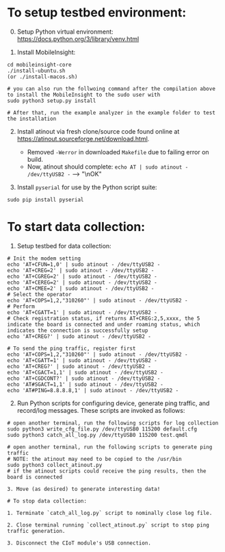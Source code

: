 # To setup testbed environment:

0. Setup Python virtual environment: https://docs.python.org/3/library/venv.html

1. Install MobileInsight:

```
cd mobileinsight-core
./install-ubuntu.sh
(or ./install-macos.sh)

# you can also run the follwoing command after the compilation above to install the MobileInsight to the sudo user with 
sudo python3 setup.py install

# After that, run the example analyzer in the example folder to test the installation
```

2. Install atinout via fresh clone/source code found online at https://atinout.sourceforge.net/download.html.
    - Removed `-Werror` in downloaded `Makefile` due to failing error on build.
    - Now, atinout should complete: `echo AT | sudo atinout - /dev/ttyUSB2 -` --> "\nOK"

3. Install `pyserial` for use by the Python script suite:

```
sudo pip install pyserial
```

# To start data collection:

1. Setup testbed for data collection:

```
# Init the modem setting
echo 'AT+CFUN=1,0' | sudo atinout - /dev/ttyUSB2 -
echo 'AT+CREG=2' | sudo atinout - /dev/ttyUSB2 -
echo 'AT+CGREG=2' | sudo atinout - /dev/ttyUSB2 -
echo 'AT+CEREG=2' | sudo atinout - /dev/ttyUSB2 -
echo 'AT+CMEE=2' | sudo atinout - /dev/ttyUSB2 -
# Select the operator
echo 'AT+COPS=1,2,"310260"' | sudo atinout - /dev/ttyUSB2 -
# Perform
echo 'AT+CGATT=1' | sudo atinout - /dev/ttyUSB2 -
# Check registration status, if returns AT+CREG:2,5,xxxx, the 5 indicate the board is connected and under roaming status, which indicates the connection is successfully setup
echo 'AT+CREG?' | sudo atinout - /dev/ttyUSB2 -

# To send the ping traffic, register first
echo 'AT+COPS=1,2,"310260"' | sudo atinout - /dev/ttyUSB2 -
echo 'AT+CGATT=1' | sudo atinout - /dev/ttyUSB2 -
echo 'AT+CREG?' | sudo atinout - /dev/ttyUSB2 -
echo 'AT+CGACT=1,1' | sudo atinout - /dev/ttyUSB2 -
echo 'AT+CGDCONT?' | sudo atinout - /dev/ttyUSB2 -
echo 'AT#SGACT=1,1' | sudo atinout - /dev/ttyUSB2 -
echo 'AT#PING=8.8.8.8,1' | sudo atinout - /dev/ttyUSB2 -
```

2. Run Python scripts for configuring device, generate ping traffic, and record/log messages. These scripts are invoked as follows:

```
# open another terminal, run the following scripts for log collection
sudo python3 write_cfg_file.py /dev/ttyUSB0 115200 default.cfg
sudo python3 catch_all_log.py /dev/ttyUSB0 115200 test.qmdl

# open another terminal, run the following scripts to generate ping traffic
# NOTE: the atinout may need to be copied to the /usr/bin
sudo python3 collect_atinout.py
# if the atinout scripts could receive the ping results, then the board is connected

3. Move (as desired) to generate interesting data!

# To stop data collection:

1. Terminate `catch_all_log.py` script to nominally close log file.

2. Close terminal running `collect_atinout.py` script to stop ping traffic generation.

3. Disconnect the CIoT module's USB connection.


